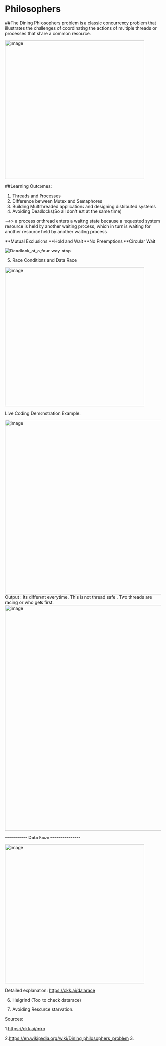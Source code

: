 # Philosophers

##The Dining Philosophers problem is a classic concurrency problem that illustrates the challenges of coordinating the actions of multiple threads or processes that share a common resource.

<img width="450" alt="image" src="https://user-images.githubusercontent.com/66947064/209930372-c8fec921-4502-4632-97ed-0ca6ec4bbad5.gif">


##Learning Outcomes:

1. Threads and Processes
2. Difference between Mutex and Semaphores
3. Building Multithreaded applications and designing distributed systems
4. Avoiding Deadlocks(So all don't eat at the same time)

-->>  a process or thread enters a waiting state because a requested system resource is held by another waiting process, which in turn is waiting for another resource held by another waiting process

**Mutual Exclusions 
**Hold and Wait
**No Preemptions
**Circular Wait

![Deadlock_at_a_four-way-stop](https://user-images.githubusercontent.com/66947064/209935144-c60c9ba8-5876-4a3a-837d-6bb345647a4e.gif)













5. Race Conditions and Data Race

<img width="450" alt="image" src="https://user-images.githubusercontent.com/66947064/209933249-65fbaa48-da7c-41c3-addb-d9614ae496b1.png">

Live Coding Demonstration Example:

<img width="565" alt="image" src="https://user-images.githubusercontent.com/66947064/210025526-0570d3e3-7f1d-4618-9d79-3a6f5cf69cbb.png">
Output : 
Its different everytime.  This is not thread safe . Two threads are racing or who gets first.

<img width="730" alt="image" src="https://user-images.githubusercontent.com/66947064/210025562-4351d5c9-dc7c-4d43-8f90-94b8b95bf3b0.png">



<p>----------- Data Race ---------------</p>

<img width="450" alt="image" src="https://user-images.githubusercontent.com/66947064/209933187-3b843c61-ab69-42db-9afe-6a935e017779.png">


Detailed explanation: 
https://ckk.ai/datarace


6. Helgrind (Tool to check datarace)




6. Avoiding Resource starvation.












Sources:

1.https://ckk.ai/miro

2.https://en.wikipedia.org/wiki/Dining_philosophers_problem
3.
